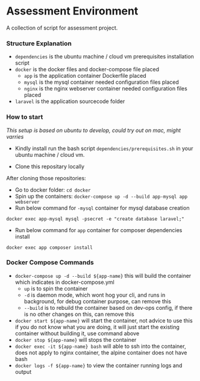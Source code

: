 # Assessment Environment

A collection of script for assessment project.

### Structure Explanation
- `dependencies` is the ubuntu machine / cloud vm prerequisites installation script
- `docker` is the docker files and docker-compose file placed
  - `app` is the application container Dockerfile placed
  - `mysql` is the mysql container needed configuration files placed
  - `nginx` is the nginx webserver container needed configuration files placed
- `laravel` is the application sourcecode folder

### How to start
*This setup is based on ubuntu to develop, could try out on mac, might varries*

- Kindly install run the bash script `dependencies/prerequisites.sh` in your ubuntu machine / cloud vm.

- Clone this repositary locally

After cloning those repositories:
  - Go to docker folder: `cd docker`
  - Spin up the containers: `docker-compose up -d --build app-mysql app webserver`
  - Run below command for `-mysql` container for mysql database creation
  ```
  docker exec app-mysql mysql -psecret -e "create database laravel;"
  ```
  - Run below command for `app` container for composer dependencies install
  ```
  docker exec app composer install
  ```

### Docker Compose Commands
- `docker-compose up -d --build ${app-name}` this will build the container which indicates in docker-compose.yml
  - `up` is to spin the container
  - `-d` is daemon mode, which wont hog your cli, and runs in background, for debug container purpose, can remove this
  - `--build` is to rebuild the container based on dev-ops config, if there is no other changes on this, can remove this
- `docker start ${app-name}` will start the container, not advice to use this if you do not know what you are doing, it will just start the existing container without building it, use command above
- `docker stop ${app-name}` will stops the container
- `docker exec -it ${app-name} bash` will able to ssh into the container, does not apply to nginx container, the alpine container does not have bash
- `docker logs -f ${app-name}` to view the container running logs and output